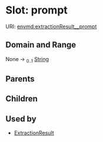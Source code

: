 
# Slot: prompt




URI: [envmd:extractionResult__prompt](http://w3id.org/ontogpt/environmental-metadataextractionResult__prompt)


## Domain and Range

None &#8594;  <sub>0..1</sub> [String](types/String.md)

## Parents


## Children


## Used by

 * [ExtractionResult](ExtractionResult.md)
